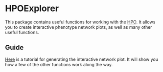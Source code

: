 # HPOExplorer
This package contains useful functions for working with the [HPO](https://hpo.jax.org/app/). It allows you to create interactive phenotype network plots, as well as many other useful functions.

## Guide
[Here](https://htmlpreview.github.io/?https://github.com/ovrhuman/HPOExplorer/blob/master/vignettes/HPOExplorer_rendered.html) is a tutorial for generating the interactive network plot. It will show you how a few of the other functions work along the way. 
